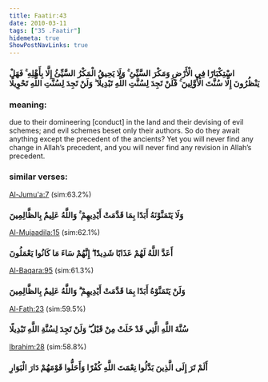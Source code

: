 ```yaml
---
title: Faatir:43
date: 2010-03-11
tags: ["35 .Faatir"]
hidemeta: true 
ShowPostNavLinks: true 
---
```

### اسْتِكْبَارًا فِي الْأَرْضِ وَمَكْرَ السَّيِّئِ ۚ وَلَا يَحِيقُ الْمَكْرُ السَّيِّئُ إِلَّا بِأَهْلِهِ ۚ فَهَلْ يَنْظُرُونَ إِلَّا سُنَّتَ الْأَوَّلِينَ ۚ فَلَنْ تَجِدَ لِسُنَّتِ اللَّهِ تَبْدِيلًا ۖ وَلَنْ تَجِدَ لِسُنَّتِ اللَّهِ تَحْوِيلًا
### meaning: 
due to their domineering [conduct] in the land and their devising of evil schemes; and evil schemes beset only their authors. So do they await anything except the precedent of the ancients? Yet you will never find any change in Allah’s precedent, and you will never find any revision in Allah’s precedent.
### similar verses: 

[Al-Jumu'a:7](/62/7) (sim:63.2%)

### وَلَا يَتَمَنَّوْنَهُ أَبَدًا بِمَا قَدَّمَتْ أَيْدِيهِمْ ۚ وَاللَّهُ عَلِيمٌ بِالظَّالِمِينَ

[Al-Mujaadila:15](/58/15) (sim:62.1%)

### أَعَدَّ اللَّهُ لَهُمْ عَذَابًا شَدِيدًا ۖ إِنَّهُمْ سَاءَ مَا كَانُوا يَعْمَلُونَ

[Al-Baqara:95](/2/95) (sim:61.3%)

### وَلَنْ يَتَمَنَّوْهُ أَبَدًا بِمَا قَدَّمَتْ أَيْدِيهِمْ ۗ وَاللَّهُ عَلِيمٌ بِالظَّالِمِينَ

[Al-Fath:23](/48/23) (sim:59.5%)

### سُنَّةَ اللَّهِ الَّتِي قَدْ خَلَتْ مِنْ قَبْلُ ۖ وَلَنْ تَجِدَ لِسُنَّةِ اللَّهِ تَبْدِيلًا

[Ibrahim:28](/14/28) (sim:58.8%)

### أَلَمْ تَرَ إِلَى الَّذِينَ بَدَّلُوا نِعْمَتَ اللَّهِ كُفْرًا وَأَحَلُّوا قَوْمَهُمْ دَارَ الْبَوَارِ
